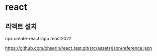 # react

## 리액트 설치
npx create-react-app react2022

https://github.com/ohserin/react_test.git/src/assets/json/reference.json
